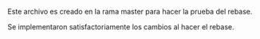 Este archivo es creado en la rama master para hacer la prueba del rebase.

Se implementaron satisfactoriamente los cambios al hacer el rebase.
